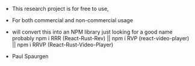 - This research project is for free to use, 
- For both commercial and non-commercial usage 
- will convert this into an NPM library just looking for a good name 
  probably 
  npm i RRR  (React-Rust-Rev) ||
  npm i RVP  (react-video-player) ||
  npm i RRVP (React-Rust-Video-Player)


- Paul Spaurgen

